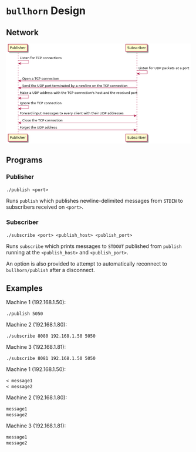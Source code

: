 # `bullhorn` Design

## Network

![Sequence Diagram](sequence.png)

## Programs

### Publisher

`./publish <port>`

Runs `publish` which publishes newline-delimited messages from `STDIN` to
subscribers received on `<port>`.

### Subscriber

```
./subscribe <port> <publish_host> <publish_port>
```

Runs `subscribe` which prints messages to `STDOUT` published from `publish`
running at the `<publish_host>` and `<publish_port>`.

An option is also provided to attempt to automatically reconnect to
`bullhorn/publish` after a disconnect.

## Examples

Machine 1 (192.168.1.50):

```
./publish 5050
```

Machine 2 (192.168.1.80):

```
./subscribe 8080 192.168.1.50 5050
```

Machine 3 (192.168.1.81):

```
./subscribe 8081 192.168.1.50 5050
```

Machine 1 (192.168.1.50):

```
< message1
< message2
```

Machine 2 (192.168.1.80):

```
message1
message2
```

Machine 3 (192.168.1.81):

```
message1
message2
```
